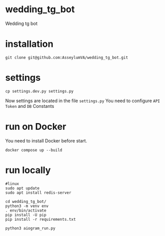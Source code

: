 # wedding_tg_bot

Wedding tg bot

# installation

```shell
git clone git@github.com:AsseylumVA/wedding_tg_bot.git
```

# settings

```shell
cp settings.dev.py settings.py
```

Now settings are located in the file `settings.py`
You need to configure `API Token` and `DB` Constants

# run on Docker

You need to install Docker before start.

```shell
docker compose up --build
```

# run locally

```shell
#linux
sudo apt update
sudo apt install redis-server

cd wedding_tg_bot/
python3 -m venv env
. env/bin/activate
pip install -U pip
pip install -r requirements.txt

python3 aiogram_run.py
```